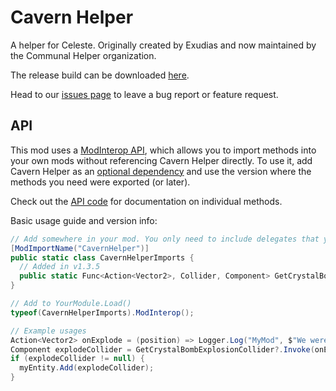 # Cavern Helper

A helper for Celeste. Originally created by Exudias and now maintained by the Communal Helper organization.

The release build can be downloaded [here](https://gamebanana.com/mods/53641).

Head to our [issues page](https://github.com/CommunalHelper/CavernHelper/issues) to leave a bug report or feature request.

## API
This mod uses a [ModInterop API](https://github.com/EverestAPI/Resources/wiki/Cross-Mod-Functionality#modinterop), which allows you to import methods into your own mods without referencing Cavern Helper directly. To use it, add Cavern Helper as an [optional dependency](https://github.com/EverestAPI/Resources/wiki/Mod-Structure#optional-dependencies-for-everestyaml-advanced) and use the version where the methods you need were exported (or later).

Check out the [API code](https://github.com/CommunalHelper/CavernHelper/blob/dev/Code/CavernInterop.cs) for documentation on individual methods.

Basic usage guide and version info:
```csharp
// Add somewhere in your mod. You only need to include delegates that you need.
[ModImportName("CavernHelper")]
public static class CavernHelperImports {
  // Added in v1.3.5
  public static Func<Action<Vector2>, Collider, Component> GetCrystalBombExplosionCollider;
}

// Add to YourModule.Load()
typeof(CavernHelperImports).ModInterop();

// Example usages
Action<Vector2> onExplode = (position) => Logger.Log("MyMod", $"We were hit! Bomb exploded at: {position}");
Component explodeCollider = GetCrystalBombExplosionCollider?.Invoke(onExplode, null);
if (explodeCollider != null) {
  myEntity.Add(explodeCollider);
}
```
